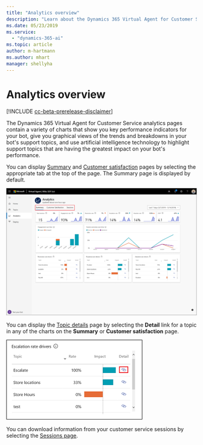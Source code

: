 ```yaml
---
title: "Analytics overview"
description: "Learn about the Dynamics 365 Virtual Agent for Customer Service pages."
ms.date: 05/23/2019
ms.service:
  - "dynamics-365-ai"
ms.topic: article
author: m-hartmann
ms.author: mhart
manager: shellyha
---
```


# Analytics overview

[!INCLUDE [cc-beta-prerelease-disclaimer](../includes/cc-beta-prerelease-disclaimer.md)]

The Dynamics 365 Virtual Agent for Customer Service analytics pages contain a variety of charts that show you key performance indicators for your bot, give you graphical views of the trends and breakdowns in your bot's support topics, and use artificial intelligence technology to highlight support topics that are having the greatest impact on your bot's performance.

You can display [Summary](analytics-summary.md) and [Customer satisfaction](analytics-CSAT.md) pages by selecting the appropriate tab at the top of the page. The Summary page is displayed by default.

![Page navigation](media/dashboard-tabs.png)

You can display the [Topic details](analytics-topic-details.md) page by selecting the **Detail** link for a topic in any of the charts on the **Summary** or **Customer satisfaction** page.

![Topic details link](media/topic-details-link.png)

You can download information from your customer service sessions by selecting the [Sessions page](analytics-sessions.md).
